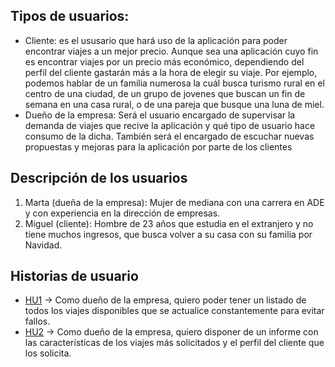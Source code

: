 ## Tipos de usuarios:
 - Cliente: es el ususario que hará uso de la aplicación para poder encontrar viajes a un mejor precio. Aunque sea una aplicación cuyo fin es encontrar viajes por un precio más económico, dependiendo del perfil del cliente gastarán más a la hora de elegir su viaje. Por ejemplo, podemos hablar de un familia numerosa la cuál busca turismo rural en el centro de una ciudad, de un grupo de jovenes que buscan un fin de semana en una casa rural, o de una pareja que busque una luna de miel. 
 - Dueño de la empresa: Será el usuario encargado de supervisar la demanda de viajes que recive la aplicación y qué tipo de usuario hace consumo de la dicha. También será el          encargado de escuchar nuevas propuestas y mejoras para la aplicación por parte de los clientes 

## Descripción de los usuarios

1. Marta (dueña de la empresa): Mujer de mediana con una carrera en ADE y con experiencia en la dirección de empresas.
2. Miguel (cliente): Hombre de 23 años que estudia en el extranjero y no tiene muchos ingresos, que busca volver a su casa con su familia por Navidad.
 
## Historias de usuario

- [HU1](https://github.com/jlortega00/IV/issues/3) -> Como dueño de la empresa, quiero poder tener un listado de todos los viajes disponibles que se actualice constantemente para evitar fallos.
- [HU2](https://github.com/jlortega00/IV/issues/4) -> Como dueño de la empresa, quiero disponer de un informe con las características de los viajes más solicitados y el perfil del cliente que los solicita.

